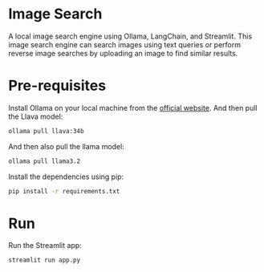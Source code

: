 # Image Search
A local image search engine using Ollama, LangChain, and Streamlit. This image search engine can search images using text queries or perform reverse image searches by uploading an image to find similar results.


# Pre-requisites
Install Ollama on your local machine from the [official website](https://ollama.com/). And then pull the Llava model:

```bash
ollama pull llava:34b
```

And then also pull the llama model:

```bash
ollama pull llama3.2
```

Install the dependencies using pip:

```bash
pip install -r requirements.txt
```

# Run
Run the Streamlit app:

```bash
streamlit run app.py
```
